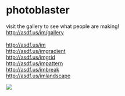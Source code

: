 # photoblaster</br>
visit the gallery to see what people are making!</br>
http://asdf.us/im/gallery</br>
</br>
http://asdf.us/im</br>
http://asdf.us/imgradient</br>
http://asdf.us/imgrid</br>
http://asdf.us/impattern</br>
http://asdf.us/imbreak</br>
http://asdf.us/imlandscape</br>




<img style="max-width:20%" src="http://i.asdf.us/im/9e/buddhaanimated_1318886114_JAMES_1331333647_seamonkey.gif" /></br>

